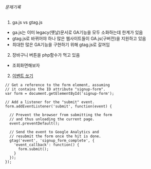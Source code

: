 ###### 문제기록

1. ga.js vs gtag.js
  - ga.js는 이미 legacy(옛날)문서로 GA기능을 모두 소화하는데 한계가 있음
  - gtag.js로 바뀌어야 하나 많은 웹사이트들이 GA.js(구버전)을 지원하고 있음
  - 최대한 많은 GA기능을 구현하기 위해 gtag.js로 갈꺼임

2.  장바구니 버튼을 php함수가 먹고 있음
 - 조회화면해보자

2. [이벤트 쏘기](https://developers.google.com/analytics/devguides/collection/gtagjs/sending-data)

```
// Get a reference to the form element, assuming
// it contains the ID attribute "signup-form".
var form = document.getElementById('signup-form');

// Add a listener for the "submit" event.
form.addEventListener('submit', function(event) {

  // Prevent the browser from submitting the form
  // and thus unloading the current page.
  event.preventDefault();

  // Send the event to Google Analytics and
  // resubmit the form once the hit is done.
  gtag('event', 'signup_form_complete', {
    'event_callback': function() {
      form.submit();
    }
  });
});
```
